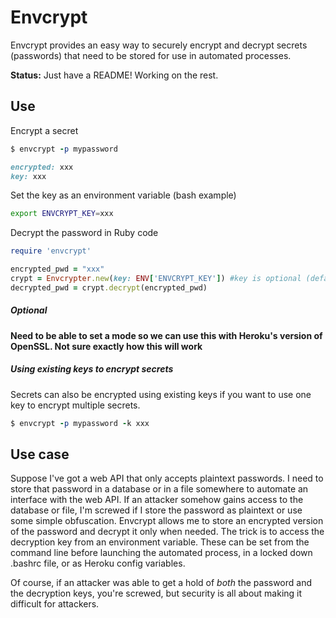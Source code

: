 Envcrypt
=========

Envcrypt provides an easy way to securely encrypt and decrypt secrets
(passwords) that need to be stored for use in automated processes.

**Status:** Just have a README!  Working on the rest.

## Use

Encrypt a secret

````ruby
$ envcrypt -p mypassword

encrypted: xxx
key: xxx
````

Set the key as an environment variable (bash example)

````bash
export ENVCRYPT_KEY=xxx
````

Decrypt the password in Ruby code

````ruby
require 'envcrypt'

encrypted_pwd = "xxx"
crypt = Envcrypter.new(key: ENV['ENVCRYPT_KEY']) #key is optional (default: ENV['ENVCRYPT_KEY'])
decrypted_pwd = crypt.decrypt(encrypted_pwd)
````

##### Optional

**Need to be able to set a mode so we can use this with Heroku's version of OpenSSL.
Not sure exactly how this will work**

##### Using existing keys to encrypt secrets

Secrets can also be encrypted using existing keys if you want to use
one key to encrypt multiple secrets.

````ruby
$ envcrypt -p mypassword -k xxx
````


## Use case

Suppose I've got a web API that only accepts plaintext passwords.  I
need to store that password in a database or in a file somewhere to
automate an interface with the web API.  If an attacker somehow gains
access to the database or file, I'm screwed if I store the password as
plaintext or use some simple obfuscation.  Envcrypt allows me to store
an encrypted version of the password and decrypt it only when needed.
The trick is to access the decryption key from an environment
variable.  These can be set from the command line before launching the
automated process, in a locked down .bashrc file, or as Heroku config
variables.

Of course, if an attacker was able to get a hold of *both* the password
and the decryption keys, you're screwed, but security is all about making
it difficult for attackers.
